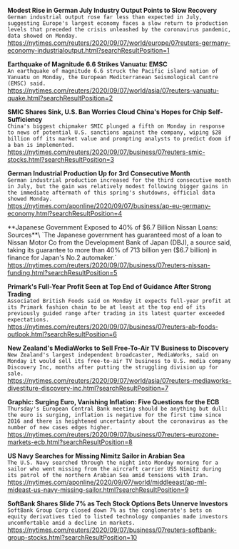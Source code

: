 **Modest Rise in German July Industry Output Points to Slow Recovery**\
`German industrial output rose far less than expected in July, suggesting Europe's largest economy faces a slow return to production levels that preceded the crisis unleashed by the coronavirus pandemic, data showed on Monday.`\
https://nytimes.com/reuters/2020/09/07/world/europe/07reuters-germany-economy-industrialoutput.html?searchResultPosition=1

**Earthquake of Magnitude 6.6 Strikes Vanuatu: EMSC**\
`An earthquake of magnitude 6.6 struck the Pacific island nation of Vanuatu on Monday, the European Mediterranean Seismological Centre (EMSC) said.`\
https://nytimes.com/reuters/2020/09/07/world/asia/07reuters-vanuatu-quake.html?searchResultPosition=2

**SMIC Shares Sink, U.S. Ban Worries Cloud China's Hopes for Chip Self-Sufficiency**\
`China's biggest chipmaker SMIC plunged a fifth on Monday in response to news of potential U.S. sanctions against the company, wiping $28 billion off its market value and prompting analysts to predict doom if a ban is implemented.`\
https://nytimes.com/reuters/2020/09/07/business/07reuters-smic-stocks.html?searchResultPosition=3

**German Industrial Production Up for 3rd Consecutive Month**\
`German industrial production increased for the third consecutive month in July, but the gain was relatively modest following bigger gains in the immediate aftermath of this spring's shutdowns, official data showed Monday.`\
https://nytimes.com/aponline/2020/09/07/business/ap-eu-germany-economy.html?searchResultPosition=4

**Japanese Government Exposed to 40% of $6.7 Billion Nissan Loans: Sources**\
`The Japanese government has guaranteed most of a loan to Nissan Motor Co from the Development Bank of Japan (DBJ), a source said, taking its guarantee to more than 40% of 713 billion yen ($6.7 billion) in finance for Japan's No.2 automaker.`\
https://nytimes.com/reuters/2020/09/07/business/07reuters-nissan-funding.html?searchResultPosition=5

**Primark's Full-Year Profit Seen at Top End of Guidance After Strong Trading**\
`Associated British Foods said on Monday it expects full-year profit at its Primark fashion chain to be at least at the top end of its previously guided range after trading in its latest quarter exceeded expectations.`\
https://nytimes.com/reuters/2020/09/07/business/07reuters-ab-foods-outlook.html?searchResultPosition=6

**New Zealand's MediaWorks to Sell Free-To-Air TV Business to Discovery**\
`New Zealand's largest independent broadcaster, MediaWorks, said on Monday it would sell its free-to-air TV business to U.S. media company Discovery Inc, months after putting the struggling division up for sale.`\
https://nytimes.com/reuters/2020/09/07/world/asia/07reuters-mediaworks-divestiture-discovery-inc.html?searchResultPosition=7

**Graphic: Surging Euro, Vanishing Inflation: Five Questions for the ECB**\
`Thursday's European Central Bank meeting should be anything but dull: the euro is surging, inflation is negative for the first time since 2016 and there is heightened uncertainty about the coronavirus as the number of new cases edges higher.`\
https://nytimes.com/reuters/2020/09/07/business/07reuters-eurozone-markets-ecb.html?searchResultPosition=8

**US Navy Searches for Missing Nimitz Sailor in Arabian Sea**\
`The U.S. Navy searched through the night into Monday morning for a sailor who went missing from the aircraft carrier USS Nimitz during its patrol of the northern Arabian Sea amid tensions with Iran. `\
https://nytimes.com/aponline/2020/09/07/world/middleeast/ap-ml-mideast-us-navy-missing-sailor.html?searchResultPosition=9

**SoftBank Shares Slide 7% as Tech Stock Options Bets Unnerve Investors**\
`SoftBank Group Corp closed down 7% as the conglomerate's bets on equity derivatives tied to listed technology companies made investors uncomfortable amid a decline in markets. `\
https://nytimes.com/reuters/2020/09/07/business/07reuters-softbank-group-stocks.html?searchResultPosition=10

